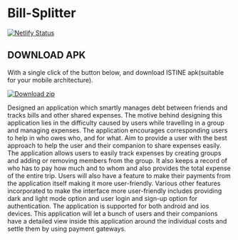 # Bill-Splitter
[![Netlify Status](https://api.netlify.com/api/v1/badges/d71386ca-989d-4cf1-a09a-791d466c3a6c/deploy-status)](https://app.netlify.com/sites/bill-splitter-shrey/deploys)
## DOWNLOAD APK

With a single click of the button below, and download ISTINE apk(suitable for your mobile architecture).
<!-- BEGIN LATEST DOWNLOAD BUTTON -->
[![Download zip](https://custom-icon-badges.herokuapp.com/badge/-Download-blue?style=for-the-badge&logo=download&logoColor=white "Download zip")](https://drive.google.com/file/d/1leNhjD-IVTYUAf8DNuDH25UBGDlJJaPS/view)
<!-- END LATEST DOWNLOAD BUTTON -->

Designed an application which smartly manages debt between friends and tracks bills and other shared expenses.
The motive behind designing this application lies in the difficulty caused by users while travelling in a group and managing expenses. 
The application encourages corresponding users to help in who owes who, and for what. Aim to provide a user with the best approach to help the user and their companion to share expenses easily.
The application allows users to easily track expenses by creating groups and adding or removing members from the group. It also keeps a record of who has to pay how much and to whom and also provides the total expense of the entire trip. Users will also have a feature to make their payments from the application itself making it more user-friendly.
Various other features incorporated to make the interface more user-friendly includes providing dark and light mode option and user login and sign-up option for authentication.
The application is supported for both android and ios devices.
This application will let a bunch of users and their companions have a detailed view inside this application around the individual costs and settle them by using payment gateways.

